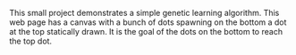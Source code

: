 This small project demonstrates a simple genetic learning algorithm.
This web page has a canvas with a bunch of dots spawning on the bottom a dot at the top statically drawn.
It is the goal of the dots on the bottom to reach the top dot.